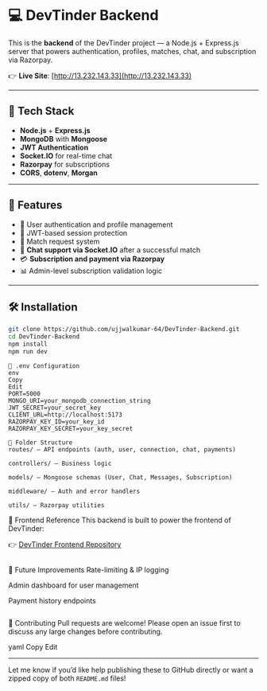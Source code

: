 
# 💻 DevTinder Backend

This is the **backend** of the DevTinder project — a Node.js + Express.js server that powers authentication, profiles, matches, chat, and subscription via Razorpay.

👉 **Live Site**: [http://13.232.143.33](http://13.232.143.33)

---

## 🧰 Tech Stack

- **Node.js** + **Express.js**
- **MongoDB** with **Mongoose**
- **JWT Authentication**
- **Socket.IO** for real-time chat
- **Razorpay** for subscriptions
- **CORS**, **dotenv**, **Morgan**

---

## 🎯 Features

- 👤 User authentication and profile management
- 🔐 JWT-based session protection
- 🤝 Match request system
- 💬 **Chat support via Socket.IO** after a successful match
- 💳 **Subscription and payment via Razorpay**
- 📊 Admin-level subscription validation logic

---

## 🛠️ Installation

```bash
git clone https://github.com/ujjwalkumar-64/DevTinder-Backend.git
cd DevTinder-Backend
npm install
npm run dev
```
```
📌 .env Configuration
env
Copy
Edit
PORT=5000
MONGO_URI=your_mongodb_connection_string
JWT_SECRET=your_secret_key
CLIENT_URL=http://localhost:5173
RAZORPAY_KEY_ID=your_key_id
RAZORPAY_KEY_SECRET=your_key_secret
```
```
📂 Folder Structure
routes/ – API endpoints (auth, user, connection, chat, payments)

controllers/ – Business logic

models/ – Mongoose schemas (User, Chat, Messages, Subscription)

middleware/ – Auth and error handlers

utils/ – Razorpay utilities
```

🔗 Frontend Reference
This backend is built to power the frontend of DevTinder:

👉 [DevTinder Frontend Repository](https://github.com/ujjwalkumar-64/DevTinder-Frontend)
```
```

🧠 Future Improvements
Rate-limiting & IP logging

Admin dashboard for user management

Payment history endpoints
```
```

🤝 Contributing
Pull requests are welcome! Please open an issue first to discuss any large changes before contributing.

yaml
Copy
Edit

---

Let me know if you’d like help publishing these to GitHub directly or want a zipped copy of both `README.md` files!
